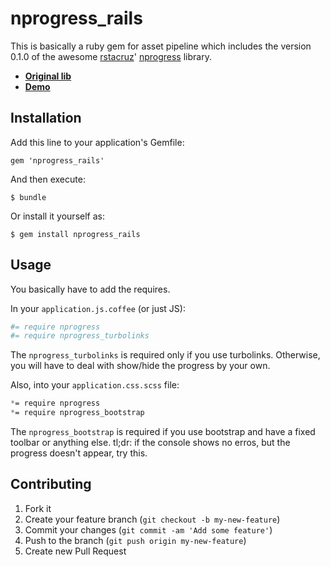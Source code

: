 # nprogress_rails

This is basically a ruby gem for asset pipeline which includes the version
0.1.0 of the awesome [rstacruz][rstacruz]' [nprogress][lib] library.

- [**Original lib**][lib]
- [**Demo**][demo]


[rstacruz]: https://github.com/rstacruz
[lib]: https://github.com/rstacruz/nprogress
[demo]: http://ricostacruz.com/nprogress/

## Installation

Add this line to your application's Gemfile:

    gem 'nprogress_rails'

And then execute:

    $ bundle

Or install it yourself as:

    $ gem install nprogress_rails

## Usage

You basically have to add the requires.

In your `application.js.coffee` (or just JS):

```coffeescript
#= require nprogress
#= require nprogress_turbolinks
```

The `nprogress_turbolinks` is required only if you use turbolinks. Otherwise,
you will have to deal with show/hide the progress by your own.

Also, into your `application.css.scss` file:

```scss
*= require nprogress
*= require nprogress_bootstrap
```

The `nprogress_bootstrap` is required if you use bootstrap and have a fixed
toolbar or anything else. tl;dr: if the console shows no erros, but the
progress doesn't appear, try this.


## Contributing

1. Fork it
2. Create your feature branch (`git checkout -b my-new-feature`)
3. Commit your changes (`git commit -am 'Add some feature'`)
4. Push to the branch (`git push origin my-new-feature`)
5. Create new Pull Request
